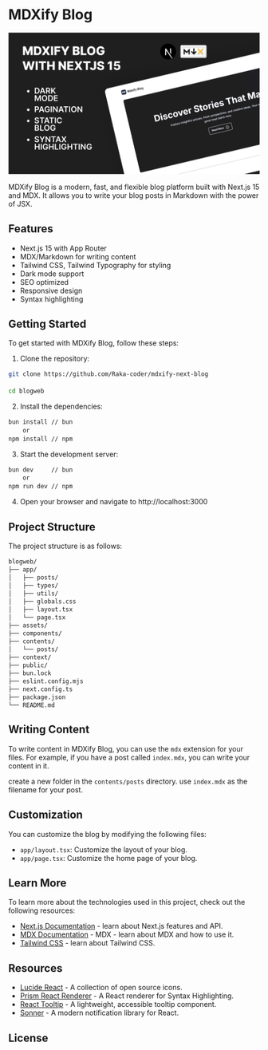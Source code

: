 # MDXify Blog

![MDXify Blog Thumbnail](./assets/frame-mdxify-blog.png)

MDXify Blog is a modern, fast, and flexible blog platform built with Next.js 15 and MDX. It allows you to write your blog posts in Markdown with the power of JSX.

## Features

- Next.js 15 with App Router
- MDX/Markdown for writing content
- Tailwind CSS, Tailwind Typography for styling
- Dark mode support
- SEO optimized
- Responsive design
- Syntax highlighting

## Getting Started

To get started with MDXify Blog, follow these steps:

1. Clone the repository:

```bash
git clone https://github.com/Raka-coder/mdxify-next-blog

cd blogweb
```
2. Install the dependencies:
```bash
bun install // bun
    or 
npm install // npm
```
3. Start the development server:
```bash
bun dev     // bun
    or
npm run dev // npm         
```

4. Open your browser and navigate to http://localhost:3000


## Project Structure
The project structure is as follows:
```
blogweb/
├── app/
│   ├── posts/
│   ├── types/
│   ├── utils/
│   ├── globals.css
│   ├── layout.tsx
│   └── page.tsx
├── assets/
├── components/
├── contents/
│   └── posts/
├── context/
├── public/
├── bun.lock
├── eslint.config.mjs
├── next.config.ts
├── package.json
└── README.md
```

## Writing Content

To write content in MDXify Blog, you can use the `mdx` extension for your files. For example, if you have a post called `index.mdx`, you can write your content in it.

create a new folder in the `contents/posts` directory.
use `index.mdx` as the filename for your post.

## Customization
You can customize the blog by modifying the following files:
- `app/layout.tsx`: Customize the layout of your blog.
- `app/page.tsx`: Customize the home page of your blog.

## Learn More

To learn more about the technologies used in this project, check out the following resources:

- [Next.js Documentation](https://nextjs.org/docs) - learn about Next.js features and API.
- [MDX Documentation](https://mdxjs.com/) - MDX - learn about MDX and how to use it.
- [Tailwind CSS](https://tailwindcss.com/) - learn about Tailwind CSS.

## Resources

- [Lucide React](https://lucide.dev/) - A collection of open source icons.
- [Prism React Renderer](https://github.com/FormidableLabs/prism-react-renderer) - A React renderer for Syntax Highlighting.
- [React Tooltip](https://react-tooltip.com/) - A lightweight, accessible tooltip component.
- [Sonner](https://www.npmjs.com/package/sonner) - A modern notification library for React.

## License